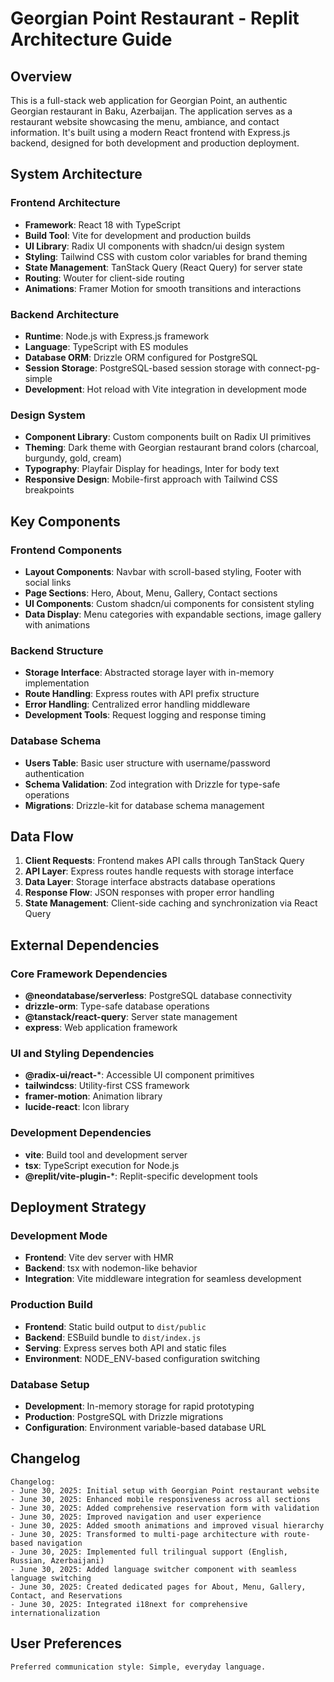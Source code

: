 # Georgian Point Restaurant - Replit Architecture Guide

## Overview

This is a full-stack web application for Georgian Point, an authentic Georgian restaurant in Baku, Azerbaijan. The application serves as a restaurant website showcasing the menu, ambiance, and contact information. It's built using a modern React frontend with Express.js backend, designed for both development and production deployment.

## System Architecture

### Frontend Architecture
- **Framework**: React 18 with TypeScript
- **Build Tool**: Vite for development and production builds
- **UI Library**: Radix UI components with shadcn/ui design system
- **Styling**: Tailwind CSS with custom color variables for brand theming
- **State Management**: TanStack Query (React Query) for server state
- **Routing**: Wouter for client-side routing
- **Animations**: Framer Motion for smooth transitions and interactions

### Backend Architecture
- **Runtime**: Node.js with Express.js framework
- **Language**: TypeScript with ES modules
- **Database ORM**: Drizzle ORM configured for PostgreSQL
- **Session Storage**: PostgreSQL-based session storage with connect-pg-simple
- **Development**: Hot reload with Vite integration in development mode

### Design System
- **Component Library**: Custom components built on Radix UI primitives
- **Theming**: Dark theme with Georgian restaurant brand colors (charcoal, burgundy, gold, cream)
- **Typography**: Playfair Display for headings, Inter for body text
- **Responsive Design**: Mobile-first approach with Tailwind CSS breakpoints

## Key Components

### Frontend Components
- **Layout Components**: Navbar with scroll-based styling, Footer with social links
- **Page Sections**: Hero, About, Menu, Gallery, Contact sections
- **UI Components**: Custom shadcn/ui components for consistent styling
- **Data Display**: Menu categories with expandable sections, image gallery with animations

### Backend Structure
- **Storage Interface**: Abstracted storage layer with in-memory implementation
- **Route Handling**: Express routes with API prefix structure
- **Error Handling**: Centralized error handling middleware
- **Development Tools**: Request logging and response timing

### Database Schema
- **Users Table**: Basic user structure with username/password authentication
- **Schema Validation**: Zod integration with Drizzle for type-safe operations
- **Migrations**: Drizzle-kit for database schema management

## Data Flow

1. **Client Requests**: Frontend makes API calls through TanStack Query
2. **API Layer**: Express routes handle requests with storage interface
3. **Data Layer**: Storage interface abstracts database operations
4. **Response Flow**: JSON responses with proper error handling
5. **State Management**: Client-side caching and synchronization via React Query

## External Dependencies

### Core Framework Dependencies
- **@neondatabase/serverless**: PostgreSQL database connectivity
- **drizzle-orm**: Type-safe database operations
- **@tanstack/react-query**: Server state management
- **express**: Web application framework

### UI and Styling Dependencies
- **@radix-ui/react-***: Accessible UI component primitives
- **tailwindcss**: Utility-first CSS framework
- **framer-motion**: Animation library
- **lucide-react**: Icon library

### Development Dependencies
- **vite**: Build tool and development server
- **tsx**: TypeScript execution for Node.js
- **@replit/vite-plugin-***: Replit-specific development tools

## Deployment Strategy

### Development Mode
- **Frontend**: Vite dev server with HMR
- **Backend**: tsx with nodemon-like behavior
- **Integration**: Vite middleware integration for seamless development

### Production Build
- **Frontend**: Static build output to `dist/public`
- **Backend**: ESBuild bundle to `dist/index.js`
- **Serving**: Express serves both API and static files
- **Environment**: NODE_ENV-based configuration switching

### Database Setup
- **Development**: In-memory storage for rapid prototyping
- **Production**: PostgreSQL with Drizzle migrations
- **Configuration**: Environment variable-based database URL

## Changelog

```
Changelog:
- June 30, 2025: Initial setup with Georgian Point restaurant website
- June 30, 2025: Enhanced mobile responsiveness across all sections
- June 30, 2025: Added comprehensive reservation form with validation
- June 30, 2025: Improved navigation and user experience
- June 30, 2025: Added smooth animations and improved visual hierarchy
- June 30, 2025: Transformed to multi-page architecture with route-based navigation
- June 30, 2025: Implemented full trilingual support (English, Russian, Azerbaijani)
- June 30, 2025: Added language switcher component with seamless language switching
- June 30, 2025: Created dedicated pages for About, Menu, Gallery, Contact, and Reservations
- June 30, 2025: Integrated i18next for comprehensive internationalization
```

## User Preferences

```
Preferred communication style: Simple, everyday language.
```